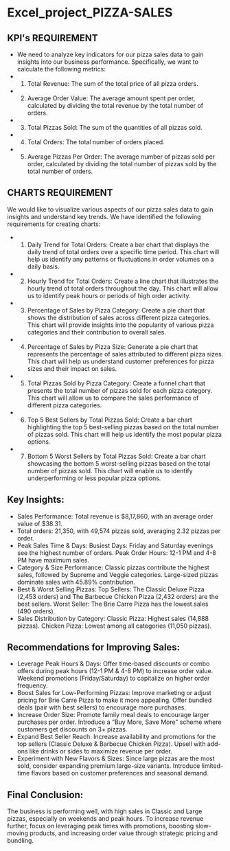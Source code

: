 # Excel_project_PIZZA-SALES
## KPI's REQUIREMENT
- We need to analyze key indicators for our pizza sales data to gain insights into our business performance. Specifically, we want to calculate the following metrics:
- 1. Total Revenue: The sum of the total price of all pizza orders.
- 2. Average Order Value: The average amount spent per order, calculated by dividing the total revenue by the total number of orders.
- 3. Total Pizzas Sold: The sum of the quantities of all pizzas sold.
- 4. Total Orders: The total number of orders placed.
- 5. Average Pizzas Per Order: The average number of pizzas sold per order, calculated by dividing the total number of pizzas sold by the total number of orders.
## CHARTS REQUIREMENT
We would like to visualize various aspects of our pizza sales data to gain insights and understand key trends. We have identified the following requirements for creating charts:
- 1. Daily Trend for Total Orders:
Create a bar chart that displays the daily trend of total orders over a specific time period. This chart will help us identify any patterns or fluctuations in order volumes on a daily basis.
- 2. Hourly Trend for Total Orders:
Create a line chart that illustrates the hourly trend of total orders throughout the day. This chart will allow us to identify peak hours or periods of high order activity.
- 3. Percentage of Sales by Pizza Category:
Create a pie chart that shows the distribution of sales across different pizza categories. This chart will provide insights into the popularity of various pizza categories and their contribution to overall sales.
- 4. Percentage of Sales by Pizza Size:
Generate a pie chart that represents the percentage of sales attributed to different pizza sizes. This chart will help us understand customer preferences for pizza sizes and their impact on sales.
- 5. Total Pizzas Sold by Pizza Category:
Create a funnel chart that presents the total number of pizzas sold for each pizza category. This chart will allow us to compare the sales performance of different pizza categories.
- 6. Top 5 Best Sellers by Total Pizzas Sold:
Create a bar chart highlighting the top 5 best-selling pizzas based on the total number of pizzas sold. This chart will help us identify the most popular pizza options.
- 7. Bottom 5 Worst Sellers by Total Pizzas Sold:
Create a bar chart showcasing the bottom 5 worst-selling pizzas based on the total number of pizzas sold. This chart will enable us to identify underperforming or less popular pizza options.

## Key Insights:
- Sales Performance:
Total revenue is $8,17,860, with an average order value of $38.31.
- Total orders: 21,350, with 49,574 pizzas sold, averaging 2.32 pizzas per order.
- Peak Sales Time & Days:
Busiest Days: Friday and Saturday evenings see the highest number of orders.
Peak Order Hours: 12-1 PM and 4-8 PM have maximum sales.
- Category & Size Performance:
Classic pizzas contribute the highest sales, followed by Supreme and Veggie categories.
Large-sized pizzas dominate sales with 45.89% contribution.
- Best & Worst Selling Pizzas:
Top Sellers:
The Classic Deluxe Pizza (2,453 orders) and The Barbecue Chicken Pizza (2,432 orders) are the best sellers.
Worst Seller:
The Brie Carre Pizza has the lowest sales (490 orders).
- Sales Distribution by Category:
Classic Pizza: Highest sales (14,888 pizzas).
Chicken Pizza: Lowest among all categories (11,050 pizzas).
## Recommendations for Improving Sales:
- Leverage Peak Hours & Days:
Offer time-based discounts or combo offers during peak hours (12-1 PM & 4-8 PM) to increase order value.
Weekend promotions (Friday/Saturday) to capitalize on higher order frequency.
- Boost Sales for Low-Performing Pizzas:
Improve marketing or adjust pricing for Brie Carre Pizza to make it more appealing.
Offer bundled deals (pair with best sellers) to encourage more purchases.
- Increase Order Size:
Promote family meal deals to encourage larger purchases per order.
Introduce a “Buy More, Save More” scheme where customers get discounts on 3+ pizzas.
- Expand Best Seller Reach:
Increase availability and promotions for the top sellers (Classic Deluxe & Barbecue Chicken Pizza).
Upsell with add-ons like drinks or sides to maximize revenue per order.
- Experiment with New Flavors & Sizes:
Since large pizzas are the most sold, consider expanding premium large-size variants.
Introduce limited-time flavors based on customer preferences and seasonal demand.
## Final Conclusion:
The business is performing well, with high sales in Classic and Large pizzas, especially on weekends and peak hours. To increase revenue further, focus on leveraging peak times with promotions, boosting slow-moving products, and increasing order value through strategic pricing and bundling.
